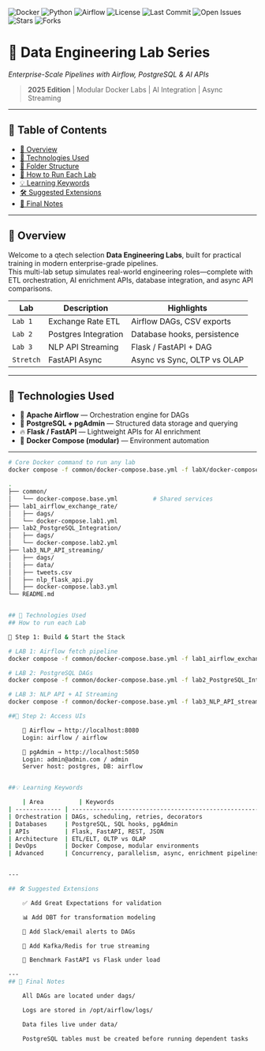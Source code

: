 ![Docker](https://img.shields.io/badge/docker-ready-blue?logo=docker)
![Python](https://img.shields.io/badge/python-3.12+-yellow?logo=python)
![Airflow](https://img.shields.io/badge/apache%20airflow-2.9+-brightgreen?logo=apacheairflow)
![License](https://img.shields.io/github/license/qalhata/airflow-demo)
![Last Commit](https://img.shields.io/github/last-commit/qalhata/airflow-demo)
![Open Issues](https://img.shields.io/github/issues/qalhata/airflow-demo)
![Stars](https://img.shields.io/github/stars/qalhata/airflow-demo?style=social)
![Forks](https://img.shields.io/github/forks/qalhata/airflow-demo?style=social)


# 🧠 Data Engineering Lab Series  
*Enterprise-Scale Pipelines with Airflow, PostgreSQL & AI APIs*

> **2025 Edition** | Modular Docker Labs | AI Integration | Async Streaming

---

## 📌 Table of Contents

- [🚀 Overview](#-overview)
- [🧰 Technologies Used](#-technologies-used)
- [📁 Folder Structure](#-folder-structure)
- [🔧 How to Run Each Lab](#-how-to-run-each-lab)
- [💡 Learning Keywords](#-learning-keywords)
- [🛠️ Suggested Extensions](#️-suggested-extensions)
- [📘 Final Notes](#-final-notes)


---

## 🚀 Overview

Welcome to a qtech selection **Data Engineering Labs**, built for practical training in modern enterprise-grade pipelines.  
This multi-lab setup simulates real-world engineering roles—complete with ETL orchestration, AI enrichment APIs, database integration, and async API comparisons.

| Lab | Description | Highlights |
|-----|-------------|------------|
| `Lab 1` | Exchange Rate ETL | Airflow DAGs, CSV exports |
| `Lab 2` | Postgres Integration | Database hooks, persistence |
| `Lab 3` | NLP API Streaming | Flask / FastAPI + DAG |  
| `Stretch` | FastAPI Async | Async vs Sync, OLTP vs OLAP |

---

## 🧰 Technologies Used

- 🧩 **Apache Airflow** — Orchestration engine for DAGs  
- 🐘 **PostgreSQL + pgAdmin** — Structured data storage and querying  
- 🔥 **Flask / FastAPI** — Lightweight APIs for AI enrichment  
- 🐳 **Docker Compose (modular)** — Environment automation

---

```bash
# Core Docker command to run any lab
docker compose -f common/docker-compose.base.yml -f labX/docker-compose.labX.yml up --build --force-recreate --no-cache

.
├── common/
│   └── docker-compose.base.yml          # Shared services
├── lab1_airflow_exchange_rate/
│   ├── dags/
│   └── docker-compose.lab1.yml
├── lab2_PostgreSQL_Integration/
│   ├── dags/
│   └── docker-compose.lab2.yml
├── lab3_NLP_API_streaming/
│   ├── dags/
│   ├── data/
│   ├── tweets.csv
│   ├── nlp_flask_api.py
│   ├── docker-compose.lab3.yml
└── README.md


## 🧰 Technologies Used
## How to run each Lab

🔹 Step 1: Build & Start the Stack

# LAB 1: Airflow fetch pipeline
docker compose -f common/docker-compose.base.yml -f lab1_airflow_exchange_rate/docker-compose.lab1.yml up --build --force-recreate --no-cache

# LAB 2: PostgreSQL DAGs
docker compose -f common/docker-compose.base.yml -f lab2_PostgreSQL_Integration/docker-compose.lab2.yml up --build --force-recreate --no-cache

# LAB 3: NLP API + AI Streaming
docker compose -f common/docker-compose.base.yml -f lab3_NLP_API_streaming/docker-compose.lab3.yml up --build --force-recreate --no-cache

##🔹 Step 2: Access UIs

    🧠 Airflow → http://localhost:8080
    Login: airflow / airflow

    🐘 pgAdmin → http://localhost:5050
    Login: admin@admin.com / admin
    Server host: postgres, DB: airflow


##💡 Learning Keywords

    | Area          | Keywords                                              |
| ------------- | ----------------------------------------------------- |
| Orchestration | DAGs, scheduling, retries, decorators                 |
| Databases     | PostgreSQL, SQL hooks, pgAdmin                        |
| APIs          | Flask, FastAPI, REST, JSON                            |
| Architecture  | ETL/ELT, OLTP vs OLAP                                 |
| DevOps        | Docker Compose, modular environments                  |
| Advanced      | Concurrency, parallelism, async, enrichment pipelines |


---

## 🛠️ Suggested Extensions

    ✅ Add Great Expectations for validation

    📊 Add DBT for transformation modeling

    🚨 Add Slack/email alerts to DAGs

    🚀 Add Kafka/Redis for true streaming

    🧪 Benchmark FastAPI vs Flask under load

---
## 📘 Final Notes

    All DAGs are located under dags/

    Logs are stored in /opt/airflow/logs/

    Data files live under data/

    PostgreSQL tables must be created before running dependent tasks